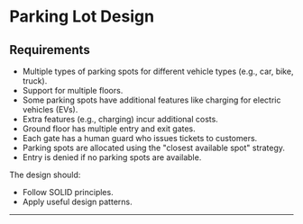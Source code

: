 

# Parking Lot Design

## Requirements
- Multiple types of parking spots for different vehicle types (e.g., car, bike, truck).
- Support for multiple floors.
- Some parking spots have additional features like charging for electric vehicles (EVs).
- Extra features (e.g., charging) incur additional costs.
- Ground floor has multiple entry and exit gates.
- Each gate has a human guard who issues tickets to customers.
- Parking spots are allocated using the "closest available spot" strategy.
- Entry is denied if no parking spots are available.

The design should:
- Follow SOLID principles.
- Apply useful design patterns.

---
